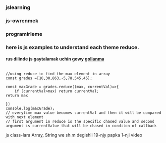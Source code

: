 ### jslearning
### js-owrenmek
### programirleme
### here is js examples to understand each theme reduce.
#### rus dilinde js gaytalamak uchin gowy [gollanma ](https://doka.guide/js/array-reduce/)
```

//using reduce to find the max element in array
const grades =[10,30,863,-5,78,545,45];

const maxGrade = grades.reduce((max, currentVal)=>{
    if (currentVal>max) return currentVal;
return max

})
console.log(maxGrade);
// everytime max value becomes currentVal and then it will be compared with next element
// first argument in reduce is the specific chased value and second argument is currentValue that will be chased in conditon of callback

```
js class-lara Array, String  we sh.m degishli 19-njy papka 1-nji video

